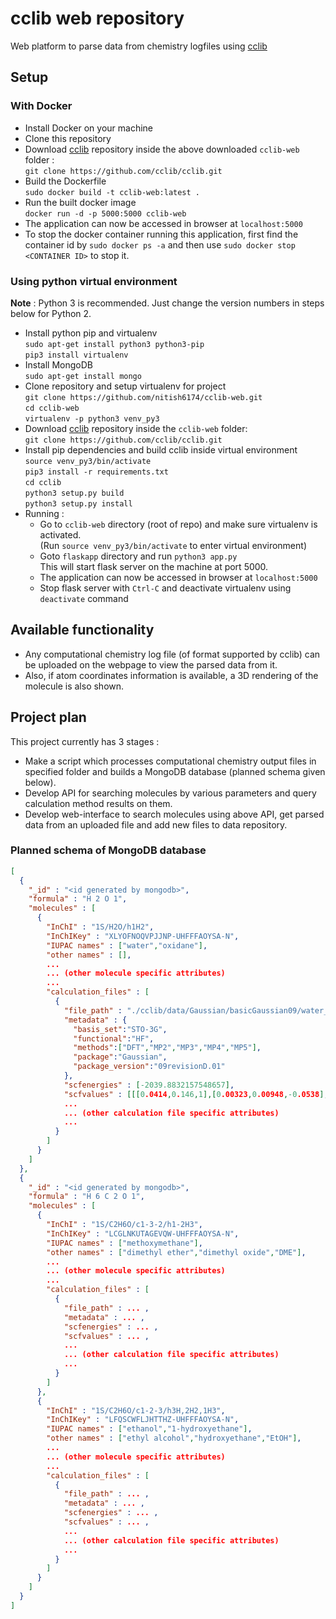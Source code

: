 # cclib web repository

Web platform to parse data from chemistry logfiles using [cclib](https://github.com/cclib/cclib)


## Setup

### With Docker

* Install Docker on your machine  
* Clone this repository
* Download [cclib](https://github.com/cclib/cclib) repository inside the above downloaded ```cclib-web``` folder :  
  ```git clone https://github.com/cclib/cclib.git```
* Build the Dockerfile  
  ```sudo docker build -t cclib-web:latest .```
* Run the built docker image  
  ```docker run -d -p 5000:5000 cclib-web```
* The application can now be accessed in browser at ```localhost:5000```
* To stop the docker container running this application, first find the container id by ```sudo docker ps -a``` and then use ```sudo docker stop <CONTAINER ID>``` to stop it.

### Using python virtual environment

**Note** : Python 3 is recommended. Just change the version numbers in steps below for Python 2.

* Install python pip and virtualenv  
  ```sudo apt-get install python3 python3-pip```  
  ```pip3 install virtualenv```  
* Install MongoDB  
  ```sudo apt-get install mongo```  
* Clone repository and setup virtualenv for project  
  ```git clone https://github.com/nitish6174/cclib-web.git```  
  ```cd cclib-web```  
  ```virtualenv -p python3 venv_py3```  
* Download [cclib](https://github.com/cclib/cclib) repository inside the ```cclib-web``` folder:  
  ```git clone https://github.com/cclib/cclib.git```
* Install pip dependencies and build cclib inside virtual environment  
  ```source venv_py3/bin/activate```  
  ```pip3 install -r requirements.txt```  
  ```cd cclib```  
  ```python3 setup.py build```  
  ```python3 setup.py install```  
* Running :  
  - Go to ```cclib-web``` directory (root of repo) and make sure virtualenv is activated.  
    (Run ```source venv_py3/bin/activate``` to enter virtual environment)
  * Goto ```flaskapp``` directory and run ```python3 app.py```  
    This will start flask server on the machine at port 5000.
  * The application can now be accessed in browser at ```localhost:5000```
  * Stop flask server with ```Ctrl-C``` and deactivate virtualenv using ```deactivate``` command


## Available functionality

* Any computational chemistry log file (of format supported by cclib) can be uploaded on the webpage to view the parsed data from it.
* Also, if atom coordinates information is available, a 3D rendering of the molecule is also shown.


## Project plan

This project currently has 3 stages :
* Make a script which processes computational chemistry output files in specified folder and builds a MongoDB database (planned schema given below).
* Develop API for searching molecules by various parameters and query calculation method results on them.
* Develop web-interface to search molecules using above API, get parsed data from an uploaded file and add new files to data repository.

### Planned schema of MongoDB database

```json
[
  {
    "_id" : "<id generated by mongodb>",
    "formula" : "H 2 O 1",
    "molecules" : [
      {
        "InChI" : "1S/H2O/h1H2",
        "InChIKey" : "XLYOFNOQVPJJNP-UHFFFAOYSA-N",
        "IUPAC names" : ["water","oxidane"],
        "other names" : [],
        ...
        ... (other molecule specific attributes)
        ...
        "calculation_files" : [
          {
            "file_path" : "./cclib/data/Gaussian/basicGaussian09/water_mp5.log",
            "metadata" : {
              "basis_set":"STO-3G",
              "functional":"HF",
              "methods":["DFT","MP2","MP3","MP4","MP5"],
              "package":"Gaussian",
              "package_version":"09revisionD.01"
            },
            "scfenergies" : [-2039.8832157548657],
            "scfvalues" : [[[0.0414,0.146,1],[0.00323,0.00948,-0.0538],[0.000787,0.00331,-0.00051],[0.000173,0.0007,-0.0000134],[0.0000511,0.000159,-4.86e-7],[3.82e-7,0.00000136,-3.06e-8],[2.79e-10,8.85e-10,-1.88e-12]]]
            ...
            ... (other calculation file specific attributes)
            ...
          }
        ]
      }
    ]
  },
  {
    "_id" : "<id generated by mongodb>",
    "formula" : "H 6 C 2 O 1",
    "molecules" : [
      {
        "InChI" : "1S/C2H6O/c1-3-2/h1-2H3",
        "InChIKey" : "LCGLNKUTAGEVQW-UHFFFAOYSA-N",
        "IUPAC names" : ["methoxymethane"],
        "other names" : ["dimethyl ether","dimethyl oxide","DME"],
        ...
        ... (other molecule specific attributes)
        ...
        "calculation_files" : [
          {
            "file_path" : ... ,
            "metadata" : ... ,
            "scfenergies" : ... ,
            "scfvalues" : ... ,
            ...
            ... (other calculation file specific attributes)
            ...
          }
        ]
      },
      {
        "InChI" : "1S/C2H6O/c1-2-3/h3H,2H2,1H3",
        "InChIKey" : "LFQSCWFLJHTTHZ-UHFFFAOYSA-N",
        "IUPAC names" : ["ethanol","1-hydroxyethane"],
        "other names" : ["ethyl alcohol","hydroxyethane","EtOH"],
        ...
        ... (other molecule specific attributes)
        ...
        "calculation_files" : [
          {
            "file_path" : ... ,
            "metadata" : ... ,
            "scfenergies" : ... ,
            "scfvalues" : ... ,
            ...
            ... (other calculation file specific attributes)
            ...
          }
        ]
      }
    ]
  }
]
```
